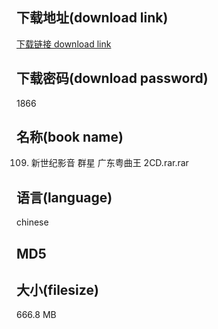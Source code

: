 ## 下载地址(download link)
[下载链接 download link](https://tutu365.netlify.app/?s=109.+%E6%96%B0%E4%B8%96%E7%BA%AA%E5%BD%B1%E9%9F%B3+%E7%BE%A4%E6%98%9F+%E5%B9%BF%E4%B8%9C%E7%B2%A4%E6%9B%B2%E7%8E%8B+2CD.rar)

## 下载密码(download password)
1866

## 名称(book name)
109. 新世纪影音 群星 广东粤曲王 2CD.rar.rar

## 语言(language)
chinese

## MD5


## 大小(filesize)
666.8 MB
